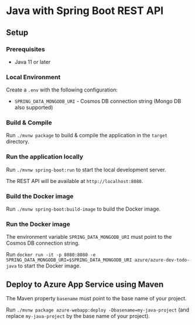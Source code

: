 # Java with Spring Boot REST API

## Setup

### Prerequisites

- Java 11 or later

### Local Environment

Create a `.env` with the following configuration:

- `SPRING_DATA_MONGODB_URI` - Cosmos DB connection string (Mongo DB also supported)

### Build & Compile

Run `./mvnw package` to build & compile the application in the `target` directory.

### Run the application locally

Run `./mvnw spring-boot:run` to start the local development server.

The REST API will be available at `http://localhost:8080`.

### Build the Docker image

Run `./mvnw spring-boot:build-image` to build the Docker image.

### Run the Docker image

The environment variable `SPRING_DATA_MONGODB_URI` must point to the Cosmos DB connection string.

Run `docker run -it -p 8080:8080 -e SPRING_DATA_MONGODB_URI=$SPRING_DATA_MONGODB_URI azure/azure-dev-todo-java` to start the Docker image.

## Deploy to Azure App Service using Maven

The Maven property `basename` must point to the base name of your project.

Run `./mvnw package azure-webapp:deploy -Dbasename=my-java-project` (and replace `my-java-project` by the base name of your project).
